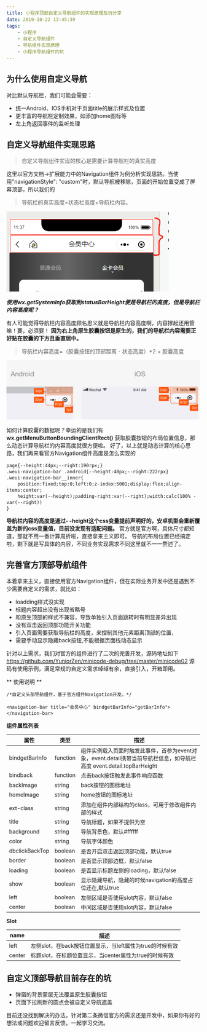 ```yaml
---
title: 小程序顶部自定义导航组件的实现原理及坑分享
date: 2019-10-22 13:45:39
tags:
	- 小程序
	- 自定义导航组件
	- 导航组件实现原理
	- 小程序导航组件的坑
---
```



## 为什么使用自定义导航
对比默认导航栏，我们可能会需要：
- 统一Android、IOS手机对于页面title的展示样式及位置
- 更丰富的导航栏定制效果，如添加home图标等
- 左上角返回事件的监听处理

## 自定义导航组件实现思路
> 自定义导航组件实现的核心是需要计算导航栏的真实高度

这里以官方文档->扩展能力中的Navigation组件为例分析实现思路。当使用"navigationStyle": "custom"时，默认导航被移除，页面的开始位置变成了屏幕顶部，所以我们的
> 导航栏的真实高度=状态栏高度+导航栏内容。

![状态栏+导航栏内容图](/assets/image/status-bar-2019-10-23.png)

***使用wx.getSystemInfo获取到statusBarHeight便是导航栏的高度，但是导航栏内容高度呢？***

有人可能觉得导航栏内容高度顾名思义就是导航栏内容高度啊，内容撑起还用管嘛！要，必须要！
**因为右上角原生胶囊按钮是原生的，我们的导航栏内容需要正好贴在胶囊的下方且垂直居中。**
> 导航栏内容高度=（胶囊按钮的顶部距离 - 状态高度）*2 + 胶囊高度

![状态栏+导航栏内容+胶囊图](/assets/image/ios-android-status-bar-2019-10-23.png)

如何计算胶囊的数据呢？幸运的是我们有 **wx.getMenuButtonBoundingClientRect()** 获取胶囊按钮的布局位置信息，那么动态计算导航栏的内容高度就很方便啦。
好了，以上就是动态计算的核心思路，我们再来看官方Navigation组件高度是怎么实现的
```
page{--height:44px;--right:190rpx;}
.weui-navigation-bar .android{--height:48px;--right:222rpx}
.weui-navigation-bar__inner{
	position:fixed;top:0;left:0;z-index:5001;display:flex;align-items:center;
	height:var(--height);padding-right:var(--right);width:calc(100% - var(--right))
}
```
**导航栏内容的高度是通过- -height这个css变量提前声明好的，安卓机型会重新覆盖为新的css变量值，目前没发现有适配问题。**
官方就是官方啊，具体尺寸都知道，那就不用一番计算周折啦，直接拿来主义即可。
导航的布局位置已经搞定啦，剩下就是写具体的内容，不同业务实现需求不同这里就不一一赘述了。


## 完善官方顶部导航组件
本着拿来主义，直接使用官方Navigation组件，但在实际业务开发中还是遇到不少需要自定义的需求，就比如：
- loadding样式没实现
- 标题内容超出没有出现省略号
- 和原生顶部的样式不兼容，导致单独引入页面跳转时有明显差异出现
- 没有双击返回顶部功能开关功能
- 引入页面需要获取导航栏的高度，来控制其他元素距离顶部的位置，
- 需要手动显示隐藏back按钮,不能根据页面栈动态显示


针对以上需求，我们对官方的组件进行了二次的完善开发，源码地址如下
https://github.com/YuniorZen/minicode-debug/tree/master/minicode02
源码有使用示例，满足常规的自定义需求绰绰有余，直接引入，开箱即用。

** 使用说明 **
```
/*自定义头部导航组件，基于官方组件Navigation开发。*/

<navigation-bar title="会员中心" bindgetBarInfo="getBarInfo"></navigation-bar>
```
**组件属性列表**

| 属性   			| 类型 			| 描述                                                         	|
| ------ 			| -----			| ------------------------------------------------------------ 	|
| bindgetBarInfo   	| function		| 组件实例载入页面时触发此事件，首参为event对象，event.detail携带当前导航栏信息，如导航栏高度 event.detail.topBarHeight	   |
| bindback 			| function		| 点击back按钮触发此事件响应函数       							|
| backImage 		| string		| back按钮的图标地址       										|
| homeImage 		| string		| home按钮的图标地址  
| ext-class 		| string		| 添加在组件内部结构的class，可用于修改组件内部的样式       	|
| title 			| string		| 导航标题，如果不提供为空       								|
| background 		| string		| 导航背景色，默认#ffffff       								|
| color 			| string		| 导航字体颜色       											|
| dbclickBackTop 	| boolean		| 是否开启双击返回顶部功能，默认true       						|
| border		 	| boolean		| 是否显示顶部边框，默认false    								|
| loading		 	| boolean		| 是否显示标题左侧的loading，默认false       					|
| show			 	| boolean		| 显示隐藏导航，隐藏的时候navigation的高度占位还在,默认true     |
| left 				| boolean		| 左侧区域是否使用slot内容，默认false      						|
| center 			| boolean		| 中间区域是否使用slot内容，默认false      						|

**Slot**

| name   | 描述                                                         |
| ------ | ------------------------------------------------------------ |
| left   | 左侧slot，在back按钮位置显示，当left属性为true的时候有效 	|
| center | 标题slot，在标题位置显示，当center属性为true的时候有效       |

## 自定义顶部导航目前存在的坑
- 弹窗的背景蒙层无法覆盖原生胶囊按钮
- 页面下拉刷新的圆点会被自定义导航遮盖

目前还没找到解决的办法，针对第二条微信官方的需求还是开发中，如果你有好的想法或问题欢迎留言反馈，一起学习交流。
